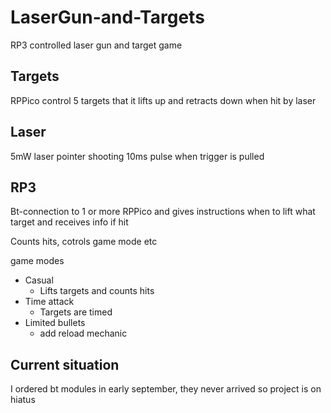 # LaserGun-and-Targets
RP3 controlled laser gun and target game

## Targets
RPPico control 5 targets that it lifts up and retracts down when hit by laser

## Laser
5mW laser pointer shooting 10ms pulse when trigger is pulled

## RP3
Bt-connection to 1 or more RPPico and gives instructions when to lift what target and receives info if hit

Counts hits, cotrols game mode etc

game modes
- Casual
    - Lifts targets and counts hits
- Time attack
    - Targets are timed
- Limited bullets
    - add reload mechanic

## Current situation
I ordered bt modules in early september, they never arrived so project is on hiatus